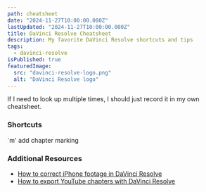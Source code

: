 ```yaml
---
path: cheatsheet
date: "2024-11-27T10:00:00.000Z"
lastUpdated: "2024-11-27T10:00:00.000Z"
title: DaVinci Resolve Cheatsheet
description: My favorite DaVinci Resolve shortcuts and tips
tags:
  - davinci-resolve
isPublished: true
featuredImage:
  src: "davinci-resolve-logo.png"
  alt: "DaVinci Resolve logo"
---
```


If I need to look up multiple times, I should just record it in my own cheatsheet.

### Shortcuts

`m' add chapter marking

### Additional Resources

- [How to correct iPhone footage in DaVinci Resolve
  ](https://www.marcusmth.com/iphone-footage-davinci-resolve)
- [How to export YouTube chapters with DaVinci Resolve
  ](https://www.marcusmth.com/export-youtube-chapters-with-davinci-resolve)
